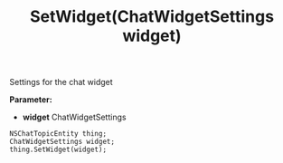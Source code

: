 ﻿---
uid: crmscript_ref_NSChatTopicEntity_SetWidget
title: SetWidget(ChatWidgetSettings widget)
intellisense: NSChatTopicEntity.SetWidget
keywords: NSChatTopicEntity, GetWidget
so.topic: reference
---

Settings for the chat widget

**Parameter:** 
 - **widget** ChatWidgetSettings

```crmscript
NSChatTopicEntity thing;
ChatWidgetSettings widget;
thing.SetWidget(widget);
```

